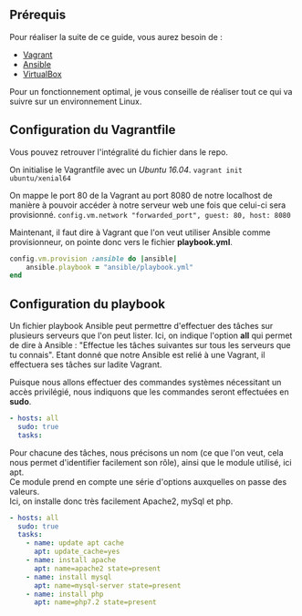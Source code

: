 ## Prérequis 

Pour réaliser la suite de ce guide, vous aurez besoin de :
- [Vagrant](https://www.vagrantup.com/downloads.html)
- [Ansible](http://docs.ansible.com/ansible/latest/installation_guide/intro_installation.html)
- [VirtualBox](https://www.virtualbox.org/wiki/Downloads)

Pour un fonctionnement optimal, je vous conseille de réaliser tout ce qui va suivre sur un environnement Linux.

## Configuration du Vagrantfile

Vous pouvez retrouver l'intégralité du fichier dans le repo.

On initialise le Vagrantfile avec un _Ubuntu 16.04_.
`vagrant init ubuntu/xenial64`

On mappe le port 80 de la Vagrant au port 8080 de notre localhost de manière à pouvoir accéder à notre serveur web une fois que celui-ci sera provisionné.
`config.vm.network "forwarded_port", guest: 80, host: 8080`

Maintenant, il faut dire à Vagrant que l'on veut utiliser Ansible comme provisionneur, on pointe donc vers le fichier **playbook.yml**.
```ruby
config.vm.provision :ansible do |ansible|
    ansible.playbook = "ansible/playbook.yml"
end
```

## Configuration du playbook

Un fichier playbook Ansible peut permettre d'effectuer des tâches sur plusieurs serveurs que l'on peut lister. Ici, on indique l'option **all** qui permet de dire à Ansible : "Effectue les tâches suivantes sur tous les serveurs que tu connais". Etant donné que notre Ansible est relié à une Vagrant, il effectuera ses tâches sur ladite Vagrant.    

Puisque nous allons effectuer des commandes systèmes nécessitant un accès privilégié, nous indiquons que les commandes seront effectuées en **sudo**.
```yaml
- hosts: all
  sudo: true
  tasks:
  ```

Pour chacune des tâches, nous précisons un nom (ce que l'on veut, cela nous permet d'identifier facilement son rôle), ainsi que le module utilisé, ici apt.    
Ce module prend en compte une série d'options auxquelles on passe des valeurs.   
Ici, on installe donc très facilement Apache2, mySql et php. 
```yaml
- hosts: all
  sudo: true
  tasks:
    - name: update apt cache
      apt: update_cache=yes
    - name: install apache
      apt: name=apache2 state=present
    - name: install mysql
      apt: name=mysql-server state=present
    - name: install php
      apt: name=php7.2 state=present
  ```